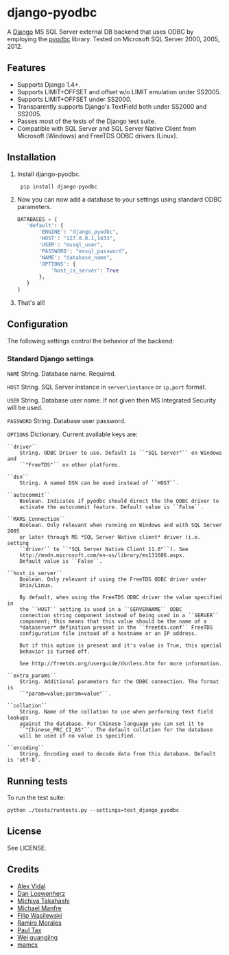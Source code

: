 django-pyodbc
=============

A [Django](http://djangoproject.com) MS SQL Server external DB backend that
uses ODBC by employing the [pyodbc](http://pyodbc.sourceforge.net) library. 
Tested on Microsoft SQL Server 2000, 2005, 2012.

Features
--------

* Supports Django 1.4+.
* Supports LIMIT+OFFSET and offset w/o LIMIT emulation under SS2005.
* Supports LIMIT+OFFSET under SS2000.
* Transparently supports Django's TextField both under SS2000 and SS2005.
* Passes most of the tests of the Django test suite.
* Compatible with SQL Server and SQL Server Native Client from Microsoft
  (Windows) and FreeTDS ODBC drivers (Linux).

Installation
------------

1. Install django-pyodbc.

        pip install django-pyodbc

2. Now you can now add a database to your settings using standard ODBC parameters.

    ```python
    DATABASES = {
       'default': {
           'ENGINE': "django_pyodbc",
           'HOST': "127.0.0.1,1433",
           'USER': "mssql_user",
           'PASSWORD': "mssql_password",
           'NAME': "database_name",
           'OPTIONS': {
               'host_is_server': True
           },
       }
    }
    ```

3. That's all!

Configuration
-------------

The following settings control the behavior of the backend:

### Standard Django settings

`NAME` String. Database name. Required.

`HOST` String. SQL Server instance in `server\instance` or `ip,port` format.

`USER` String. Database user name. If not given then MS Integrated Security
    will be used.

`PASSWORD` String. Database user password.

`OPTIONS` Dictionary. Current available keys are:

    ``driver``
        String. ODBC Driver to use. Default is ``"SQL Server"`` on Windows and
        ``"FreeTDS"`` on other platforms.

    ``dsn``
        String. A named DSN can be used instead of ``HOST``.

    ``autocommit``
        Boolean. Indicates if pyodbc should direct the the ODBC driver to
        activate the autocommit feature. Default value is ``False``.

    ``MARS_Connection``
        Boolean. Only relevant when running on Windows and with SQL Server 2005
        or later through MS *SQL Server Native client* driver (i.e. setting
        ``driver`` to ``"SQL Server Native Client 11.0"``). See
        http://msdn.microsoft.com/en-us/library/ms131686.aspx.
        Default value is ``False``.

    ``host_is_server``
        Boolean. Only relevant if using the FreeTDS ODBC driver under
        Unix/Linux.

        By default, when using the FreeTDS ODBC driver the value specified in
        the ``HOST`` setting is used in a ``SERVERNAME`` ODBC
        connection string component instead of being used in a ``SERVER``
        component; this means that this value should be the name of a
        *dataserver* definition present in the ``freetds.conf`` FreeTDS
        configuration file instead of a hostname or an IP address.

        But if this option is present and it's value is True, this special
        behavior is turned off.

        See http://freetds.org/userguide/dsnless.htm for more information.

    ``extra_params``
        String. Additional parameters for the ODBC connection. The format is
        ``"param=value;param=value"``.

    ``collation``
        String. Name of the collation to use when performing text field lookups
        against the database. For Chinese language you can set it to 
        ``"Chinese_PRC_CI_AS"``. The default collation for the database
        will be used if no value is specified.

	``encoding``
		String. Encoding used to decode data from this database. Default is 'utf-8'.


Running tests
-------------

To run the test suite: 
```
python ./tests/runtests.py --settings=test_django_pyodbc
```

License
-------

See LICENSE.

Credits
-------

* [Alex Vidal](https://github.com/avidal)
* [Dan Loewenherz](http://dlo.me)
* [Michiya Takahashi](https://github.com/michiya)
* [Michael Manfre](https://github.com/manfre)
* [Filip Wasilewski](http://code.djangoproject.com/ticket/5246)
* [Ramiro Morales](http://djangopeople.net/ramiro/)
* [Paul Tax](https://github.com/tax)
* [Wei guangjing](http://djangopeople.net/vcc/)
* [mamcx](http://code.djangoproject.com/ticket/5062)


